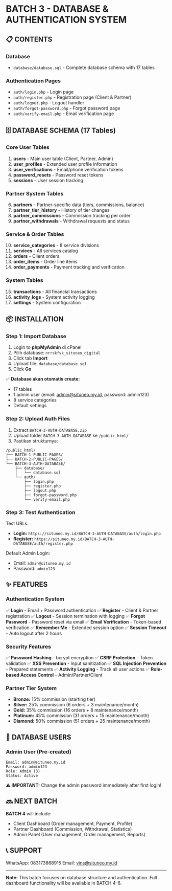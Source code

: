# BATCH 3 - DATABASE & AUTHENTICATION SYSTEM

## 📋 CONTENTS

### Database
- `database/database.sql` - Complete database schema with 17 tables

### Authentication Pages
- `auth/login.php` - Login page
- `auth/register.php` - Registration page (Client & Partner)
- `auth/logout.php` - Logout handler
- `auth/forgot-password.php` - Forgot password page
- `auth/verify-email.php` - Email verification page

## 🗄️ DATABASE SCHEMA (17 Tables)

### Core User Tables
1. **users** - Main user table (Client, Partner, Admin)
2. **user_profiles** - Extended user profile information
3. **user_verifications** - Email/phone verification tokens
4. **password_resets** - Password reset tokens
5. **sessions** - User session tracking

### Partner System Tables
6. **partners** - Partner-specific data (tiers, commissions, balance)
7. **partner_tier_history** - History of tier changes
8. **partner_commissions** - Commission tracking per order
9. **partner_withdrawals** - Withdrawal requests and status

### Service & Order Tables
10. **service_categories** - 8 service divisions
11. **services** - All services catalog
12. **orders** - Client orders
13. **order_items** - Order line items
14. **order_payments** - Payment tracking and verification

### System Tables
15. **transactions** - All financial transactions
16. **activity_logs** - System activity logging
17. **settings** - System configuration

## 📦 INSTALLATION

### Step 1: Import Database

1. Login to **phpMyAdmin** di cPanel
2. Pilih database: `nrrskfvk_situneo_digital`
3. Click tab **Import**
4. Upload file: `database/database.sql`
5. Click **Go**

✅ **Database akan otomatis create:**
- 17 tables
- 1 admin user (email: admin@situneo.my.id, password: admin123)
- 8 service categories
- Default settings

### Step 2: Upload Auth Files

1. Extract `BATCH-3-AUTH-DATABASE.zip`
2. Upload folder `BATCH-3-AUTH-DATABASE` ke `/public_html/`
3. Pastikan strukturnya:
```
/public_html/
├── BATCH-1-PUBLIC-PAGES/
├── BATCH-2-PUBLIC-PAGES/
└── BATCH-3-AUTH-DATABASE/
    ├── database/
    │   └── database.sql
    └── auth/
        ├── login.php
        ├── register.php
        ├── logout.php
        ├── forgot-password.php
        └── verify-email.php
```

### Step 3: Test Authentication

Test URLs:
- **Login:** `https://situneo.my.id/BATCH-3-AUTH-DATABASE/auth/login.php`
- **Register:** `https://situneo.my.id/BATCH-3-AUTH-DATABASE/auth/register.php`

Default Admin Login:
- Email: `admin@situneo.my.id`
- Password: `admin123`

## ✨ FEATURES

### Authentication System
✅ **Login** - Email + Password authentication
✅ **Register** - Client & Partner registration
✅ **Logout** - Session termination with logging
✅ **Forgot Password** - Password reset via email
✅ **Email Verification** - Token-based verification
✅ **Remember Me** - Extended session option
✅ **Session Timeout** - Auto logout after 2 hours

### Security Features
✅ **Password Hashing** - bcrypt encryption
✅ **CSRF Protection** - Token validation
✅ **XSS Prevention** - Input sanitization
✅ **SQL Injection Prevention** - Prepared statements
✅ **Activity Logging** - Track all user actions
✅ **Role-based Access Control** - Admin/Partner/Client

### Partner Tier System
- **Bronze:** 15% commission (starting tier)
- **Silver:** 25% commission (6 orders + 3 maintenance/month)
- **Gold:** 35% commission (16 orders + 8 maintenance/month)
- **Platinum:** 45% commission (31 orders + 15 maintenance/month)
- **Diamond:** 50% commission (51 orders + 25 maintenance/month)

## 🔐 DATABASE USERS

### Admin User (Pre-created)
```
Email: admin@situneo.my.id
Password: admin123
Role: Admin (3)
Status: Active
```

**⚠️ IMPORTANT:** Change the admin password immediately after first login!

## 🔜 NEXT BATCH

**BATCH 4** will include:
- Client Dashboard (Order management, Payment, Profile)
- Partner Dashboard (Commission, Withdrawal, Statistics)
- Admin Panel (User management, Order management, Reports)

## 📞 SUPPORT

WhatsApp: 083173868915
Email: vins@situneo.my.id

---

**Note:** This batch focuses on database structure and authentication. Full dashboard functionality will be available in BATCH 4-6.
